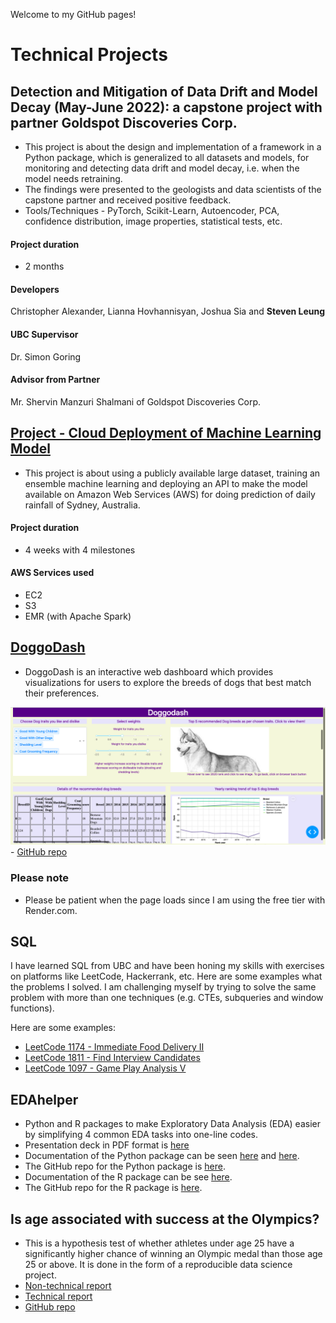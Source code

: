 Welcome to my GitHub pages!

# Technical Projects

## Detection and Mitigation of Data Drift and Model Decay (May-June 2022): a capstone project with partner Goldspot Discoveries Corp.

- This project is about the design and implementation of a framework in a Python package, which is generalized to all datasets and models, for monitoring and detecting data drift and model decay, i.e. when the model needs retraining. 
- The findings were presented to the geologists and data scientists of the capstone partner and received positive feedback.
- Tools/Techniques - PyTorch, Scikit-Learn, Autoencoder, PCA, confidence distribution, image properties, statistical tests, etc.

#### Project duration
- 2 months

#### Developers
Christopher Alexander, Lianna Hovhannisyan, Joshua Sia and **Steven Leung**

#### UBC Supervisor
Dr. Simon Goring

#### Advisor from Partner
Mr. Shervin Manzuri Shalmani of Goldspot Discoveries Corp.

## [Project - Cloud Deployment of Machine Learning Model](https://stevenleung2018.github.io/docs/525_project.html)

- This project is about using a publicly available large dataset, training an ensemble machine learning and deploying an API to make the model available on Amazon Web Services (AWS) for doing prediction of daily rainfall of Sydney, Australia.

#### Project duration
- 4 weeks with 4 milestones

#### AWS Services used
- EC2
- S3
- EMR (with Apache Spark)

## [DoggoDash](https://doggodash.onrender.com)

- DoggoDash is an interactive web dashboard which provides visualizations for users to explore the breeds of dogs that best match their preferences.

![DoggoDash sample screenshot](img/sketch2.png) - [GitHub repo](https://github.com/stevenleung2018/doggodash)
### Please note
- Please be patient when the page loads since I am using the free tier with Render.com. 

## SQL 

I have learned SQL from UBC and have been honing my skills with exercises on platforms like LeetCode, Hackerrank, etc.  Here are some examples what the problems I solved.  I am challenging myself by trying to solve the same problem with more than one techniques (e.g. CTEs, subqueries and window functions).

Here are some examples:

- [LeetCode 1174 - Immediate Food Delivery II](https://stevenleung2018.github.io/docs/SQL/sql_leetcode_1174_Immediate_Food_Delivery_II.html)
- [LeetCode 1811 - Find Interview Candidates](https://stevenleung2018.github.io/docs/SQL/sql_leetcode_1811_Find_Interview_Candidates.html)
- [LeetCode 1097 - Game Play Analysis V](https://stevenleung2018.github.io/docs/SQL/sql_leetcode_1097_Game_Play.html)

## EDAhelper

-   Python and R packages to make Exploratory Data Analysis (EDA) easier by simplifying 4 common EDA tasks into one-line codes.
-   Presentation deck in PDF format is [here](https://stevenleung2018.github.io/docs/542_group5_EDAhelper.pdf)
-   Documentation of the Python package can be seen [here](https://pypi.org/project/edahelper/) and [here](https://edahelper.readthedocs.io/en/latest/).
-   The GitHub repo for the Python package is [here](https://github.com/UBC-MDS/EDAhelper).
-   Documentation of the R package can be see [here](https://ubc-mds.github.io/EDAhelperR/index.html).
-   The GitHub repo for the R package is [here](https://github.com/UBC-MDS/EDAhelperR).

## Is age associated with success at the Olympics?

- This is a hypothesis test of whether athletes under age 25 have a significantly higher chance of winning an Olympic medal than those age 25 or above.  It is done in the form of a reproducible data science project.
- [Non-technical report](https://stevenleung2018.github.io/docs/DSCI_542_Lab2_Report.pdf)
- [Technical report](https://stevenleung2018.github.io/docs/05_final_report.pdf)
- [GitHub repo](https://github.com/UBC-MDS/olympic_medal_htest)

